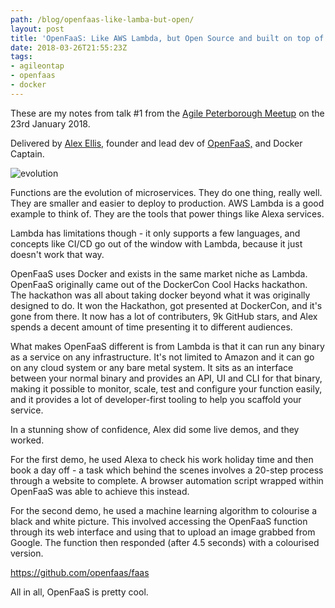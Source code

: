 ```yaml
---
path: /blog/openfaas-like-lamba-but-open/
layout: post
title: 'OpenFaaS: Like AWS Lambda, but Open Source and built on top of Docker'
date: 2018-03-26T21:55:23Z
tags:
- agileontap
- openfaas
- docker
---
```


These are my notes from talk #1 from the [Agile Peterborough Meetup](https://www.meetup.com/Agile-Peterborough/) on the 23rd January 2018.

Delivered by [Alex Ellis,](https://twitter.com/alexellisuk) founder and lead dev of [OpenFaaS,](https://twitter.com/openfaas) and Docker Captain.

![evolution](/content/images/2018/03/evolution.png)

Functions are the evolution of microservices. They do one thing, really well. They are smaller and easier to deploy to production. AWS Lambda is a good example to think of. They are the tools that power things like Alexa services.

Lambda has limitations though - it only supports a few languages, and concepts like CI/CD go out of the window with Lambda, because it just doesn't work that way.

OpenFaaS uses Docker and exists in the same market niche as Lambda. OpenFaaS originally came out of the DockerCon Cool Hacks hackathon. The hackathon was all about taking docker beyond what it was originally designed to do. It won the Hackathon, got presented at DockerCon, and it's gone from there. It now has a lot of contributers, 9k GitHub stars, and Alex spends a decent amount of time presenting it to different audiences.

What makes OpenFaaS different is from Lambda is that it can run any binary as a service on any infrastructure. It's not limited to Amazon and it can go on any cloud system or any bare metal system. It sits as an interface between your normal binary and provides an API, UI and CLI for that binary, making it possible to monitor, scale, test and configure your function easily, and it provides a lot of developer-first tooling to help you scaffold your service.

In a stunning show of confidence, Alex did some live demos, and they worked.

For the first demo, he used Alexa to check his work holiday time and then book a day off - a task which behind the scenes involves a 20-step process through a website to complete. A browser automation script wrapped within OpenFaaS was able to achieve this instead.

For the second demo, he used a machine learning algorithm to colourise a black and white picture. This involved accessing the OpenFaaS function through its web interface and using that to upload an image grabbed from Google. The function then responded (after 4.5 seconds) with a colourised version.

https://github.com/openfaas/faas

All in all, OpenFaaS is pretty cool.